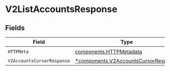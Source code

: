 # V2ListAccountsResponse


## Fields

| Field                                                                                       | Type                                                                                        | Required                                                                                    | Description                                                                                 |
| ------------------------------------------------------------------------------------------- | ------------------------------------------------------------------------------------------- | ------------------------------------------------------------------------------------------- | ------------------------------------------------------------------------------------------- |
| `HTTPMeta`                                                                                  | [components.HTTPMetadata](../../models/components/httpmetadata.md)                          | :heavy_check_mark:                                                                          | N/A                                                                                         |
| `V2AccountsCursorResponse`                                                                  | [*components.V2AccountsCursorResponse](../../models/components/v2accountscursorresponse.md) | :heavy_minus_sign:                                                                          | OK                                                                                          |